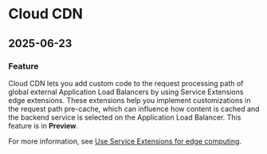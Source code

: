 # Cloud CDN

## 2025-06-23

### Feature

Cloud CDN lets you add custom code to the request processing path of global external Application Load Balancers by using Service Extensions edge extensions. These extensions help you implement customizations in the request path pre-cache, which can influence how content is cached and the backend service is selected on the Application Load Balancer. This feature is in **Preview**.

For more information, see [Use Service Extensions for edge computing](https://cloud.google.com/cdn/docs/integration-with-service-extensions).

